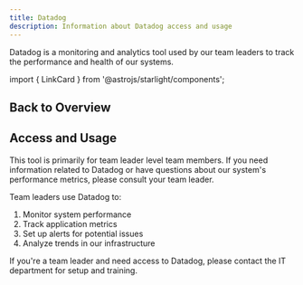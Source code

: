 ```yaml
---
title: Datadog
description: Information about Datadog access and usage
---
```

Datadog is a monitoring and analytics tool used by our team leaders to track the performance and health of our systems.

import { LinkCard } from '@astrojs/starlight/components';

## Back to Overview

<LinkCard title="Daily Tasks Overview" href="/daily-tasks/overview/" description="Return to the Daily Tasks Overview." />

## Access and Usage

This tool is primarily for team leader level team members. If you need information related to Datadog or have questions about our system's performance metrics, please consult your team leader.

Team leaders use Datadog to:

1. Monitor system performance
2. Track application metrics
3. Set up alerts for potential issues
4. Analyze trends in our infrastructure

If you're a team leader and need access to Datadog, please contact the IT department for setup and training.
